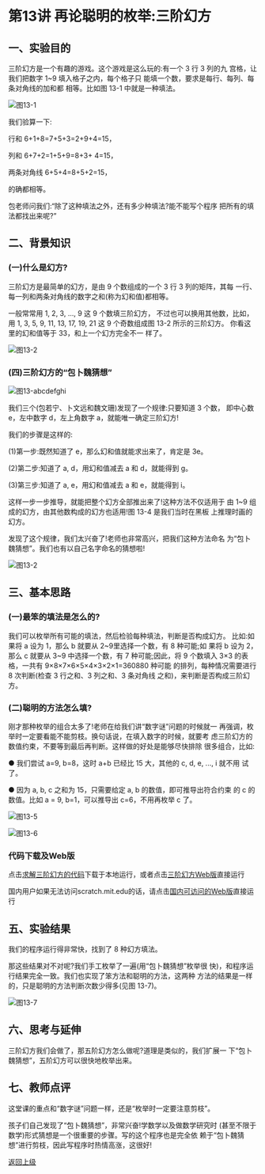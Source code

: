 # 第13讲 再论聪明的枚举:三阶幻方

## 一、实验目的
三阶幻方是一个有趣的游戏。这个游戏是这么玩的:有一个 3 行 3 列的九 宫格，让我们把数字 1~9 填入格子之内，每个格子只 能填一个数，要求是每行、每列、每条对角线的加和都
相等。比如图 13-1 中就是一种填法。

![图13-1](Figures/Lec13-1.png)

  我们验算一下:
  
  行和 6+1+8=7+5+3=2+9+4=15，
  
  列和 6+7+2=1+5+9=8+3+ 4=15，
  
  两条对角线 6+5+4=8+5+2=15，
  
  的确都相等。

包老师问我们:“除了这种填法之外，还有多少种填法?能不能写个程序 把所有的填法都找出来呢?”

## 二、背景知识

### (一)什么是幻方?
三阶幻方是最简单的幻方，是由 9 个数组成的一个 3 行 3 列的矩阵，其每 一行、每一列和两条对角线的数字之和(称为幻和值)都相等。
 
 一般常常用 1, 2, 3, ..., 9 这 9 个数填三阶幻方， 不过也可以换用其他数，比如，用 1, 3, 5, 9, 11, 13, 17, 19, 21 这 9 个奇数组成图 13-2 所示的三阶幻方。 你看这里的幻和值等于 33，和上一个幻方完全不一 样了。
 

![图13-2](Figures/Lec13-2.png)


### (四)三阶幻方的“包卜魏猜想”

![图13-abcdefghi](Figures/Lec13-abcdefghi.png)

我们三个(包若宁、卜文远和魏文珊)发现了一个规律:只要知道 3 个数， 即中心数 e，左中数字 d，左上角数字 a，就能唯一确定三阶幻方!

我们的步骤是这样的:

(1)第一步:既然知道了 e，那么幻和值就能求出来了，肯定是 3e。 

(2)第二步:知道了 a, d，用幻和值减去 a 和 d，就能得到 g。 

(3)第三步:知道了 a, e，用幻和值减去 a 和 e，就能得到 i。

这样一步一步推导，就能把整个幻方全部推出来了!这种方法不仅适用于 由 1~9 组成的幻方，由其他数构成的幻方也适用!图 13-4 是我们当时在黑板 上推理时画的幻方。

发现了这个规律，我们太兴奋了!老师也非常高兴，把我们这种方法命名 为“包卜魏猜想”。我们也有以自己名字命名的猜想啦!

![图13-2](Figures/Lec13-4.png)

## 三、基本思路

### (一)最笨的填法是怎么的?
我们可以枚举所有可能的填法，然后检验每种填法，判断是否构成幻方。 比如:如果将 a 设为 1，那么 b 就要从 2~9里选择一个数，有 8 种可能;如 果将 b 设为 2，那么 c 就要从 3~9 中选择一个数，有 7 种可能;因此，将 9 个数填入 3×3 的表格，一共有 9×8×7×6×5×4×3×2×1=360880 种可能 的排列，每种情况需要进行 8 次判断(检查 3 行之和、3 列之和、3 条对角线 之和)，来判断是否构成三阶幻方。

### (二)聪明的方法怎么填?
刚才那种枚举的组合太多了!老师在给我们讲“数字谜”问题的时候就一 再强调，枚举时一定要看能不能剪枝。换句话说，在填入数字的时候，就要考 虑三阶幻方的数值约束，不要等到最后再判断。这样做的好处是能够尽快排除
很多组合，比如:

● 我们尝试 a=9, b=8，这时 a+b 已经比 15 大，其他的 c, d, e, ..., i 就不用
试了。

● 因为 a, b, c 之和为 15，只需要给定 a, b 的数值，即可推导出符合约束
的 c 的数值。比如 a = 9, b=1，可以推导出 c=6，不用再枚举 c 了。

![图13-5](Figures/Lec13-5.png)

![图13-6](Figures/Lec13-6.png)


### 代码下载及Web版

点击[求解三阶幻方的代码](Code/第13讲-三阶幻方.sb3)下载于本地运行，或者点击[三阶幻方Web版](https://scratch.mit.edu/projects/683255301/)直接运行

国内用户如果无法访问scratch.mit.edu的话，请点击[国内可访问的Web版](https://mblock.makeblock.com/project/1434708)直接运行

## 五、实验结果

我们的程序运行得非常快，找到了 8 种幻方填法。

那这些结果对不对呢?我们手工枚举了一遍(用“包卜魏猜想”枚举很 快)，和程序运行结果完全一致。我们也实现了笨方法和聪明的方法，这两种 方法的结果是一样的，只是聪明的方法判断次数少得多(见图 13-7)。


![图13-7](Figures/Lec13-7.png)


## 六、思考与延伸

三阶幻方我们会做了，那五阶幻方怎么做呢?道理是类似的，我们扩展一 下“包卜魏猜想”，五阶幻方可以很快地枚举出来。


## 七、教师点评

这堂课的重点和“数字谜”问题一样，还是“枚举时一定要注意剪枝”。

孩子们自己发现了“包卜魏猜想”，非常兴奋!学数学以及做数学研究时 (甚至不限于数学)形式猜想是一个很重要的步骤。写的这个程序也是完全依
赖于“包卜魏猜想”进行剪枝，因此写程序时热情高涨，这很好!


[返回上级](index.md)
